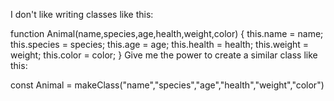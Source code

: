 I don't like writing classes like this:

function Animal(name,species,age,health,weight,color) {
  this.name = name;
  this.species = species;
  this.age = age;
  this.health = health;
  this.weight = weight;
  this.color = color;
}
Give me the power to create a similar class like this:

const Animal = makeClass("name","species","age","health","weight","color") 